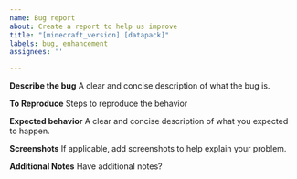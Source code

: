 ```yaml
---
name: Bug report
about: Create a report to help us improve
title: "[minecraft_version] [datapack]"
labels: bug, enhancement
assignees: ''

---
```


**Describe the bug**
A clear and concise description of what the bug is.

**To Reproduce**
Steps to reproduce the behavior

**Expected behavior**
A clear and concise description of what you expected to happen.

**Screenshots**
If applicable, add screenshots to help explain your problem.

**Additional Notes**
Have additional notes?
